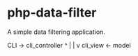 php-data-filter
===============

A simple data filtering application.

CLI -> cli_controller
  ^               |
  |               v
cli_view   <-   model